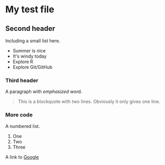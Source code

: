 # My test file

## Second header
Including a small list here.
* Summer is nice
* It's windy today
* Explore R
* Explore Git/GitHub

### Third header
A paragraph with *emphasized* word.
> This is a blockquote
> with two lines. Obviously it only gives one line.

### More code
A numbered list.

1. One
2. Two
3. Three

A link to [Google](http://www.google.com)

